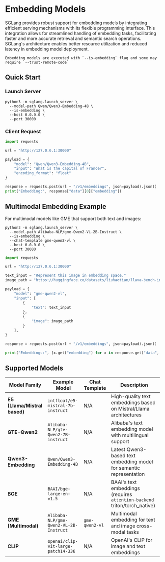 # Embedding Models

SGLang provides robust support for embedding models by integrating efficient serving mechanisms with its flexible programming interface. This integration allows for streamlined handling of embedding tasks, facilitating faster and more accurate retrieval and semantic search operations. SGLang's architecture enables better resource utilization and reduced latency in embedding model deployment.

```{important}
Embedding models are executed with `--is-embedding` flag and some may require `--trust-remote-code`
```

## Quick Start

### Launch Server

```shell
python3 -m sglang.launch_server \
  --model-path Qwen/Qwen3-Embedding-4B \
  --is-embedding \
  --host 0.0.0.0 \
  --port 30000
```

### Client Request

```python
import requests

url = "http://127.0.0.1:30000"

payload = {
    "model": "Qwen/Qwen3-Embedding-4B",
    "input": "What is the capital of France?",
    "encoding_format": "float"
}

response = requests.post(url + "/v1/embeddings", json=payload).json()
print("Embedding:", response["data"][0]["embedding"])
```



## Multimodal Embedding Example

For multimodal models like GME that support both text and images:

```shell
python3 -m sglang.launch_server \
  --model-path Alibaba-NLP/gme-Qwen2-VL-2B-Instruct \
  --is-embedding \
  --chat-template gme-qwen2-vl \
  --host 0.0.0.0 \
  --port 30000
```

```python
import requests

url = "http://127.0.0.1:30000"

text_input = "Represent this image in embedding space."
image_path = "https://huggingface.co/datasets/liuhaotian/llava-bench-in-the-wild/resolve/main/images/023.jpg"

payload = {
    "model": "gme-qwen2-vl",
    "input": [
        {
            "text": text_input
        },
        {
            "image": image_path
        }
    ],
}

response = requests.post(url + "/v1/embeddings", json=payload).json()

print("Embeddings:", [x.get("embedding") for x in response.get("data", [])])
```

## Supported Models

| Model Family                               | Example Model                          | Chat Template | Description                                                                 |
| ------------------------------------------ | -------------------------------------- | ------------- | --------------------------------------------------------------------------- |
| **E5 (Llama/Mistral based)**              | `intfloat/e5-mistral-7b-instruct`     | N/A           | High-quality text embeddings based on Mistral/Llama architectures          |
| **GTE-Qwen2**                             | `Alibaba-NLP/gte-Qwen2-7B-instruct`   | N/A           | Alibaba's text embedding model with multilingual support                   |
| **Qwen3-Embedding**                       | `Qwen/Qwen3-Embedding-4B`             | N/A           | Latest Qwen3-based text embedding model for semantic representation        |
| **BGE**                                    | `BAAI/bge-large-en-v1.5`              | N/A           | BAAI's text embeddings (requires `attention-backend` triton/torch_native)  |
| **GME (Multimodal)**                      | `Alibaba-NLP/gme-Qwen2-VL-2B-Instruct`| `gme-qwen2-vl`| Multimodal embedding for text and image cross-modal tasks                  |
| **CLIP**                                   | `openai/clip-vit-large-patch14-336`   | N/A           | OpenAI's CLIP for image and text embeddings                                |
